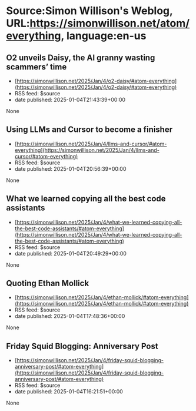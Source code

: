 # Source:Simon Willison's Weblog, URL:https://simonwillison.net/atom/everything, language:en-us

## O2 unveils Daisy, the AI granny wasting scammers’ time
 - [https://simonwillison.net/2025/Jan/4/o2-daisy/#atom-everything](https://simonwillison.net/2025/Jan/4/o2-daisy/#atom-everything)
 - RSS feed: $source
 - date published: 2025-01-04T21:43:39+00:00

None

## Using LLMs and Cursor to become a finisher
 - [https://simonwillison.net/2025/Jan/4/llms-and-cursor/#atom-everything](https://simonwillison.net/2025/Jan/4/llms-and-cursor/#atom-everything)
 - RSS feed: $source
 - date published: 2025-01-04T20:56:39+00:00

None

## What we learned copying all the best code assistants
 - [https://simonwillison.net/2025/Jan/4/what-we-learned-copying-all-the-best-code-assistants/#atom-everything](https://simonwillison.net/2025/Jan/4/what-we-learned-copying-all-the-best-code-assistants/#atom-everything)
 - RSS feed: $source
 - date published: 2025-01-04T20:49:29+00:00

None

## Quoting Ethan Mollick
 - [https://simonwillison.net/2025/Jan/4/ethan-mollick/#atom-everything](https://simonwillison.net/2025/Jan/4/ethan-mollick/#atom-everything)
 - RSS feed: $source
 - date published: 2025-01-04T17:48:36+00:00

None

## Friday Squid Blogging: Anniversary Post
 - [https://simonwillison.net/2025/Jan/4/friday-squid-blogging-anniversary-post/#atom-everything](https://simonwillison.net/2025/Jan/4/friday-squid-blogging-anniversary-post/#atom-everything)
 - RSS feed: $source
 - date published: 2025-01-04T16:21:51+00:00

None

